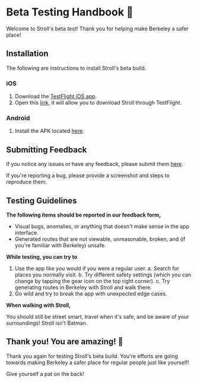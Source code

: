 # Beta Testing Handbook 📕

Welcome to Stroll's beta test! Thank you for helping make Berkeley a safer place!

## Installation

The following are instructions to install Stroll's beta build.

### iOS

1. Download the [TestFlight iOS app](https://apps.apple.com/us/app/testflight/id899247664).
2. Open this [link](https://testflight.apple.com/join/vS0oDgo2), it will allow you to download Stroll through TestFlight.

### Android

1. Install the APK located [here](https://drive.google.com/drive/u/1/folders/1u8LhAiQUNnyeUr6Xl3bR1ptuz7hqXGI-).

## Submitting Feedback

If you notice any issues or have any feedback, please submit them [here](https://forms.gle/DxMdFYiYEy19PCh4A).

If you're reporting a bug, please provide a screenshot and steps to reproduce them.

## Testing Guidelines

**The following items should be reported in our feedback form,**

- Visual bugs, anomalies, or anything that doesn't make sense in the app interface.
- Generated routes that are not viewable, unreasonable, broken, and (if you're familiar with Berkeley) unsafe.

**While testing, you can try to**

1. Use the app like you would if you were a regular user.
    a. Search for places you normally visit.
    b. Try different safety settings (which you can change by tapping the gear icon on the top right corner).
    c. Try generating routes in Berkeley with Stroll and walk there.
2. Go wild and try to break the app with unexpected edge cases.

**When walking with Stroll,**

You should still be street smart, travel when it's safe, and be aware of your surroundings! Stroll isn't Batman.

## Thank you! You are amazing! 🥳

Thank you again for testing Stroll's beta build. You're efforts are going towards making Berkeley a safer place for regular people just like yourself!

Give yourself a pat on the back!